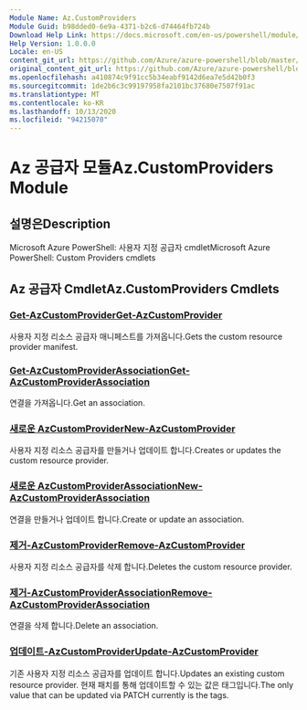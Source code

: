 ```yaml
---
Module Name: Az.CustomProviders
Module Guid: b98dded0-6e9a-4371-b2c6-d74464fb724b
Download Help Link: https://docs.microsoft.com/en-us/powershell/module/az.customproviders
Help Version: 1.0.0.0
Locale: en-US
content_git_url: https://github.com/Azure/azure-powershell/blob/master/src/CustomProviders/help/Az.CustomProviders.md
original_content_git_url: https://github.com/Azure/azure-powershell/blob/master/src/CustomProviders/help/Az.CustomProviders.md
ms.openlocfilehash: a410874c9f91cc5b34eabf9142d6ea7e5d42b0f3
ms.sourcegitcommit: 1de2b6c3c99197958fa2101bc37680e7507f91ac
ms.translationtype: MT
ms.contentlocale: ko-KR
ms.lasthandoff: 10/13/2020
ms.locfileid: "94215070"
---
```

# <span data-ttu-id="2b1f9-101">Az 공급자 모듈</span><span class="sxs-lookup"><span data-stu-id="2b1f9-101">Az.CustomProviders Module</span></span>
## <span data-ttu-id="2b1f9-102">설명은</span><span class="sxs-lookup"><span data-stu-id="2b1f9-102">Description</span></span>
<span data-ttu-id="2b1f9-103">Microsoft Azure PowerShell: 사용자 지정 공급자 cmdlet</span><span class="sxs-lookup"><span data-stu-id="2b1f9-103">Microsoft Azure PowerShell: Custom Providers cmdlets</span></span>

## <span data-ttu-id="2b1f9-104">Az 공급자 Cmdlet</span><span class="sxs-lookup"><span data-stu-id="2b1f9-104">Az.CustomProviders Cmdlets</span></span>
### [<span data-ttu-id="2b1f9-105">Get-AzCustomProvider</span><span class="sxs-lookup"><span data-stu-id="2b1f9-105">Get-AzCustomProvider</span></span>](Get-AzCustomProvider.md)
<span data-ttu-id="2b1f9-106">사용자 지정 리소스 공급자 매니페스트를 가져옵니다.</span><span class="sxs-lookup"><span data-stu-id="2b1f9-106">Gets the custom resource provider manifest.</span></span>

### [<span data-ttu-id="2b1f9-107">Get-AzCustomProviderAssociation</span><span class="sxs-lookup"><span data-stu-id="2b1f9-107">Get-AzCustomProviderAssociation</span></span>](Get-AzCustomProviderAssociation.md)
<span data-ttu-id="2b1f9-108">연결을 가져옵니다.</span><span class="sxs-lookup"><span data-stu-id="2b1f9-108">Get an association.</span></span>

### [<span data-ttu-id="2b1f9-109">새로운 AzCustomProvider</span><span class="sxs-lookup"><span data-stu-id="2b1f9-109">New-AzCustomProvider</span></span>](New-AzCustomProvider.md)
<span data-ttu-id="2b1f9-110">사용자 지정 리소스 공급자를 만들거나 업데이트 합니다.</span><span class="sxs-lookup"><span data-stu-id="2b1f9-110">Creates or updates the custom resource provider.</span></span>

### [<span data-ttu-id="2b1f9-111">새로운 AzCustomProviderAssociation</span><span class="sxs-lookup"><span data-stu-id="2b1f9-111">New-AzCustomProviderAssociation</span></span>](New-AzCustomProviderAssociation.md)
<span data-ttu-id="2b1f9-112">연결을 만들거나 업데이트 합니다.</span><span class="sxs-lookup"><span data-stu-id="2b1f9-112">Create or update an association.</span></span>

### [<span data-ttu-id="2b1f9-113">제거-AzCustomProvider</span><span class="sxs-lookup"><span data-stu-id="2b1f9-113">Remove-AzCustomProvider</span></span>](Remove-AzCustomProvider.md)
<span data-ttu-id="2b1f9-114">사용자 지정 리소스 공급자를 삭제 합니다.</span><span class="sxs-lookup"><span data-stu-id="2b1f9-114">Deletes the custom resource provider.</span></span>

### [<span data-ttu-id="2b1f9-115">제거-AzCustomProviderAssociation</span><span class="sxs-lookup"><span data-stu-id="2b1f9-115">Remove-AzCustomProviderAssociation</span></span>](Remove-AzCustomProviderAssociation.md)
<span data-ttu-id="2b1f9-116">연결을 삭제 합니다.</span><span class="sxs-lookup"><span data-stu-id="2b1f9-116">Delete an association.</span></span>

### [<span data-ttu-id="2b1f9-117">업데이트-AzCustomProvider</span><span class="sxs-lookup"><span data-stu-id="2b1f9-117">Update-AzCustomProvider</span></span>](Update-AzCustomProvider.md)
<span data-ttu-id="2b1f9-118">기존 사용자 지정 리소스 공급자를 업데이트 합니다.</span><span class="sxs-lookup"><span data-stu-id="2b1f9-118">Updates an existing custom resource provider.</span></span>
<span data-ttu-id="2b1f9-119">현재 패치를 통해 업데이트할 수 있는 값은 태그입니다.</span><span class="sxs-lookup"><span data-stu-id="2b1f9-119">The only value that can be updated via PATCH currently is the tags.</span></span>

